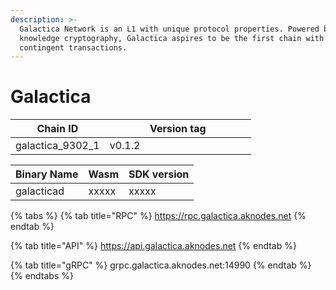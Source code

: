 ```yaml
---
description: >-
  Galactica Network is an L1 with unique protocol properties. Powered by zero
  knowledge cryptography, Galactica aspires to be the first chain with KYC-
  contingent transactions.
---
```


# Galactica







<table><thead><tr><th>Chain ID</th><th width="218.33333333333331">Version tag</th></tr></thead><tbody><tr><td>galactica_9302_1</td><td>v0.1.2</td></tr></tbody></table>



| Binary Name | Wasm  | SDK version |
| ----------- | ----- | ----------- |
| galacticad  | xxxxx | xxxxx       |

{% tabs %}
{% tab title="RPC" %}
https://rpc.galactica.aknodes.net
{% endtab %}

{% tab title="API" %}
https://api.galactica.aknodes.net
{% endtab %}

{% tab title="gRPC" %}
grpc.galactica.aknodes.net:14990
{% endtab %}
{% endtabs %}
